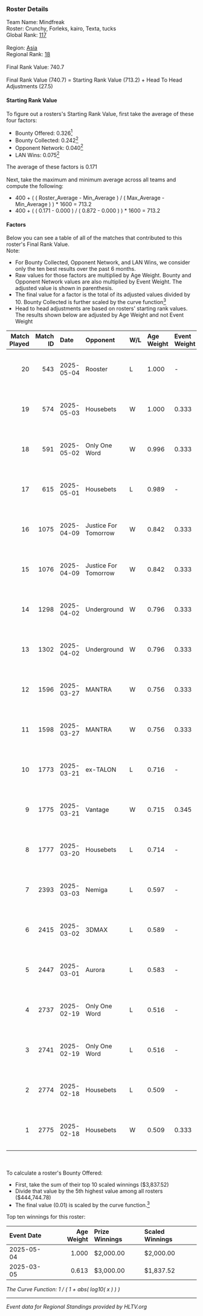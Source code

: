 ### Roster Details<br />
Team Name: Mindfreak<br />
Roster: Crunchy, Forleks, kairo, Texta, tucks<br />
Global Rank: [117](../../standings_global_2025_06_02.md)<br />
<br />
Region: [Asia]( ../../standings_asia_2025_06_02.md)<br />
Regional Rank: [18]( ../../standings_asia_2025_06_02.md)<br />
<br />
Final Rank Value:  740.7<br />
<br />
Final Rank Value (740.7) = Starting Rank Value (713.2) + Head To Head Adjustments (27.5)<br />

#### Starting Rank Value<br />
To figure out a rosters's Starting Rank Value, first take the average of these four factors:<br />
- Bounty Offered: 0.326[<sup>1</sup>](#table2)
- Bounty Collected: 0.242[<sup>2</sup>](#table1)
- Opponent Network: 0.040[<sup>2</sup>](#table1)
- LAN Wins: 0.075[<sup>2</sup>](#table1)

The average of these factors is 0.171<br />
<br />
Next, take the maximum and minimum average across all teams and compute the following:<br />
- 400 + ( ( Roster_Average - Min_Average ) / ( Max_Average - Min_Average ) ) * 1600 = 713.2
- 400 + ( ( 0.171 - 0.000 ) / ( 0.872 - 0.000 ) ) * 1600 = 713.2


#### Factors<br />
Below you can see a table of all of the matches that contributed to this roster's Final Rank Value.<br />
Note:<br />

- For Bounty Collected, Opponent Network, and LAN Wins, we consider only the ten best results over the past 6 months.
- Raw values for those factors are multiplied by Age Weight. Bounty and Opponent Network values are also multiplied by Event Weight. The adjusted value is shown in parenthesis.
- The final value for a factor is the total of its adjusted values divided by 10. Bounty Collected is further scaled by the curve function[<sup>3</sup>](#curveFunction)
- Head to head adjustments are based on rosters' starting rank values. The results shown below are adjusted by Age Weight and not Event Weight
<span id="table1"></span><br />


| Match Played | Match ID | Date       | Opponent             | W/L | Age Weight | Event Weight | Bounty Collected | Opponent Network | LAN Wins  | H2H Adj. | Roster                                |
| -: | -: | :- | :- | :- | :- | :- | :- | :- | :- | -: | :- |
|           20 |      543 | 2025-05-04 | Rooster              | L   | 1.000      | -            | -                | -                | -         |   -13.20 | Crunchy, Forleks, kairo, Texta, tucks |
|           19 |      574 | 2025-05-03 | Housebets            | W   | 1.000      | 0.333        | 0.009 (0.003)    | 0.255 (0.085)    | 0 (0.000) |    16.69 | Crunchy, Forleks, kairo, Texta, tucks |
|           18 |      591 | 2025-05-02 | Only One Word        | W   | 0.996      | 0.333        | 0.002 (0.001)    | 0.225 (0.075)    | 0 (0.000) |    13.98 | Crunchy, kairo, pain, Texta, tucks    |
|           17 |      615 | 2025-05-01 | Housebets            | L   | 0.989      | -            | -                | -                | -         |   -13.25 | Crunchy, kairo, pain, Texta, tucks    |
|           16 |     1075 | 2025-04-09 | Justice For Tomorrow | W   | 0.842      | 0.333        | 0.001 (0.000)    | 0.050 (0.014)    | 0 (0.000) |     7.07 | Crunchy, kairo, pain, Texta, tucks    |
|           15 |     1076 | 2025-04-09 | Justice For Tomorrow | W   | 0.842      | 0.333        | 0.001 (0.000)    | 0.050 (0.014)    | 0 (0.000) |     7.50 | Crunchy, kairo, pain, Texta, tucks    |
|           14 |     1298 | 2025-04-02 | Underground          | W   | 0.796      | 0.333        | 0.001 (0.000)    | 0.068 (0.018)    | 0 (0.000) |     7.79 | Crunchy, kairo, pain, Texta, tucks    |
|           13 |     1302 | 2025-04-02 | Underground          | W   | 0.796      | 0.333        | 0.001 (0.000)    | 0.068 (0.018)    | 0 (0.000) |     8.28 | Crunchy, kairo, pain, Texta, tucks    |
|           12 |     1596 | 2025-03-27 | MANTRA               | W   | 0.756      | 0.333        | 0.002 (0.000)    | 0.221 (0.055)    | 0 (0.000) |     9.39 | Crunchy, gump, pain, Texta, tucks     |
|           11 |     1598 | 2025-03-27 | MANTRA               | W   | 0.756      | 0.333        | 0.002 (0.000)    | 0.221 (0.055)    | 0 (0.000) |    10.02 | Crunchy, gump, pain, Texta, tucks     |
|           10 |     1773 | 2025-03-21 | ex-TALON             | L   | 0.716      | -            | -                | -                | -         |    -7.65 | Crunchy, gump, pain, Texta, tucks     |
|            9 |     1775 | 2025-03-21 | Vantage              | W   | 0.715      | 0.345        | 0.000 (0.000)    | 0.094 (0.023)    | 1 (0.715) |     6.39 | Crunchy, gump, pain, Texta, tucks     |
|            8 |     1777 | 2025-03-20 | Housebets            | L   | 0.714      | -            | -                | -                | -         |    -9.02 | Crunchy, gump, pain, Texta, tucks     |
|            7 |     2393 | 2025-03-03 | Nemiga               | L   | 0.597      | -            | -                | -                | -         |    -3.36 | Crunchy, gump, pain, Texta, tucks     |
|            6 |     2415 | 2025-03-02 | 3DMAX                | L   | 0.589      | -            | -                | -                | -         |    -0.14 | Crunchy, gump, pain, Texta, tucks     |
|            5 |     2447 | 2025-03-01 | Aurora               | L   | 0.583      | -            | -                | -                | -         |    -0.02 | Crunchy, gump, pain, Texta, tucks     |
|            4 |     2737 | 2025-02-19 | Only One Word        | L   | 0.516      | -            | -                | -                | -         |    -7.05 | Crunchy, gump, pain, Texta, tucks     |
|            3 |     2741 | 2025-02-19 | Only One Word        | L   | 0.516      | -            | -                | -                | -         |    -7.37 | Crunchy, gump, pain, Texta, tucks     |
|            2 |     2774 | 2025-02-18 | Housebets            | L   | 0.509      | -            | -                | -                | -         |    -7.42 | Crunchy, gump, pain, Texta, tucks     |
|            1 |     2775 | 2025-02-18 | Housebets            | W   | 0.509      | 0.333        | 0.009 (0.002)    | 0.255 (0.043)    | 0 (0.000) |     8.83 | Crunchy, gump, pain, Texta, tucks     |

<br />
<span id="table2"></span><br />
To calculate a roster's Bounty Offered:<br />

- First, take the sum of their top 10 scaled winnings ($3,837.52)
- Divide that value by the 5th highest value among all rosters ($444,744.78)
- The final value (0.01) is scaled by the curve function.[<sup>3</sup>](#curveFunction)

Top ten winnings for this roster:<br />

| Event Date | Age Weight | Prize Winnings | Scaled Winnings |
| :- | -: | :- | :- |
| 2025-05-04 |      1.000 | $2,000.00      | $2,000.00       |
| 2025-03-05 |      0.613 | $3,000.00      | $1,837.52       |


<span id="curveFunction"></span>_The Curve Function: 1 / ( 1 + abs( log10( x ) ) )_<br />

---
_Event data for Regional Standings provided by HLTV.org_<br />

